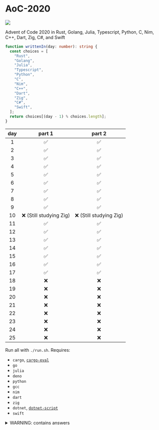# AoC-2020

[![](https://github.com/shilangyu/AoC-2020/workflows/ci/badge.svg)](https://github.com/shilangyu/AoC-2020/actions)

Advent of Code 2020 in Rust, Golang, Julia, Typescript, Python, C, Nim, C++, Dart, Zig, C#, and Swift

```ts
function writtenIn(day: number): string {
  const choices = [
    "Rust",
    "Golang",
    "Julia",
    "Typescript",
    "Python",
    "C",
    "Nim",
    "C++",
    "Dart",
    "Zig",
    "C#",
    "Swift",
  ];
  return choices[(day - 1) % choices.length];
}
```

| day |         part 1          |         part 2          |
| :-: | :---------------------: | :---------------------: |
|  1  |           ✅            |           ✅            |
|  2  |           ✅            |           ✅            |
|  3  |           ✅            |           ✅            |
|  4  |           ✅            |           ✅            |
|  5  |           ✅            |           ✅            |
|  6  |           ✅            |           ✅            |
|  7  |           ✅            |           ✅            |
|  8  |           ✅            |           ✅            |
|  9  |           ✅            |           ✅            |
| 10  | ❌ (Still studying Zig) | ❌ (Still studying Zig) |
| 11  |           ✅            |           ✅            |
| 12  |           ✅            |           ✅            |
| 13  |           ✅            |           ✅            |
| 14  |           ✅            |           ✅            |
| 15  |           ✅            |           ✅            |
| 16  |           ✅            |           ✅            |
| 17  |           ✅            |           ✅            |
| 18  |           ❌            |           ❌            |
| 19  |           ❌            |           ❌            |
| 20  |           ❌            |           ❌            |
| 21  |           ❌            |           ❌            |
| 22  |           ❌            |           ❌            |
| 23  |           ❌            |           ❌            |
| 24  |           ❌            |           ❌            |
| 25  |           ❌            |           ❌            |

Run all with `./run.sh`. Requires:

- `cargo`, [`cargo-eval`](https://crates.io/crates/cargo-eval)
- `go`
- `julia`
- `deno`
- `python`
- `gcc`
- `nim`
- `dart`
- `zig`
- `dotnet`, [`dotnet-script`](https://github.com/filipw/dotnet-script)
- `swift`

<details>
	<summary>WARNING: contains answers</summary>
 
  ```sh
day 1:
	part 1: 858496
	part 2: 263819430
day 2:
	part 1: 396
	part 2: 428
day 3:
	part 1: 205
	part 2: 3952146825
day 4:
	part 1: 202
	part 2: 137
day 5:
	part 1: 938
	part 2: 696
day 6:
	part 1: 6680
	part 2: 3117
day 7:
	part 1: 335
	part 2: 2431
day 8:
	part 1: 1217
	part 2: 501
day 9:
	part 1: 373803594
	part 2: 51152360
day 11:
	part 1: 2277
	part 2: 2066
day 12:
	part 1: 757
	part 2: 51249
day 13:
	part 1: 2545
	part 2: 266204454441577
day 14:
	part 1: 15403588588538
	part 2: 3260587250457
day 15:
	part 1: 421
	part 2: 436
day 16:
	part 1: 27911
	part 2: 737176602479
day 17:
	part 1: 401
	part 2: 2224
  ```
</details>
